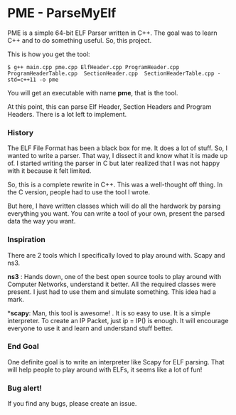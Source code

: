 # PME - ParseMyElf

PME is a simple 64-bit ELF Parser written in C++. The goal was to learn C++ and to do something useful. So, this project. 

This is how you get the tool: 

    $ g++ main.cpp pme.cpp ElfHeader.cpp ProgramHeader.cpp ProgramHeaderTable.cpp  SectionHeader.cpp  SectionHeaderTable.cpp -std=c++11 -o pme

You will get an executable with name **pme**, that is the tool. 

At this point, this can parse Elf Header, Section Headers and Program Headers. There is a lot left to implement. 

### History

The ELF File Format has been a black box for me. It does a lot of stuff. So, I wanted to write a parser. That way, I dissect it and know what it is made up of. I started writing the parser in C but later realized that I was not happy with it because it felt limited. 

So, this is a complete rewrite in C++. This was a well-thought off thing. In the C version, people had to use the tool I wrote. 

But here, I have written classes which will do all the hardwork by parsing everything you want. You can write a tool of your own, present the parsed data the way you want. 


### Inspiration

There are 2 tools which I specifically loved to play around with. Scapy and ns3. 

**ns3** : Hands down, one of the best open source tools to play around with Computer Networks, understand it better. All the required classes were present. I just had to use them and simulate something. This idea had a mark. 

***scapy**: Man, this tool is awesome! . It is so easy to use. It is a simple interpreter. To create an IP Packet, just ip = IP() is enough. It will encourage everyone to use it and learn and understand stuff better. 

### End Goal

One definite goal is to write an interpreter like Scapy for ELF parsing. That will help people to play around with ELFs, it seems like a lot of fun!

### Bug alert!

If you find any bugs, please create an issue. 